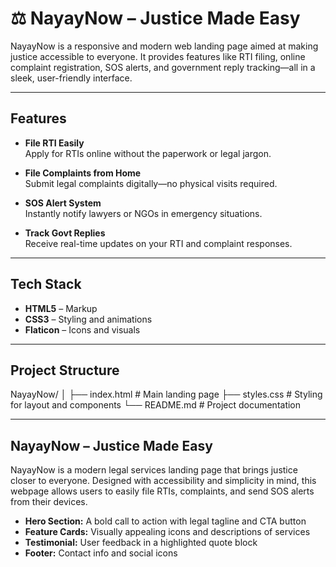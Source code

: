 # ⚖️ NayayNow – Justice Made Easy

NayayNow is a responsive and modern web landing page aimed at making justice accessible to everyone. It provides features like RTI filing, online complaint registration, SOS alerts, and government reply tracking—all in a sleek, user-friendly interface.

---

##  Features

- **File RTI Easily**  
  Apply for RTIs online without the paperwork or legal jargon.

- **File Complaints from Home**  
  Submit legal complaints digitally—no physical visits required.

- **SOS Alert System**  
  Instantly notify lawyers or NGOs in emergency situations.

- **Track Govt Replies**  
  Receive real-time updates on your RTI and complaint responses.

---

## Tech Stack

- **HTML5** – Markup  
- **CSS3** – Styling and animations  
- **Flaticon** – Icons and visuals

---

##  Project Structure
NayayNow/
│
├── index.html # Main landing page
├── styles.css # Styling for layout and components
└── README.md # Project documentation


---
## NayayNow – Justice Made Easy
NayayNow is a modern legal services landing page that brings justice closer to everyone. Designed with accessibility and simplicity in mind, this webpage allows users to easily file RTIs, complaints, and send SOS alerts from their devices.


- **Hero Section:** A bold call to action with legal tagline and CTA button  
- **Feature Cards:** Visually appealing icons and descriptions of services  
- **Testimonial:** User feedback in a highlighted quote block  
- **Footer:** Contact info and social icons




